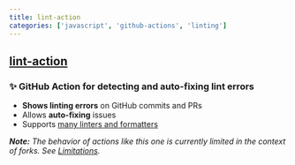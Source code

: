 ```yaml
---
title: lint-action
categories: ['javascript', 'github-actions', 'linting']
---
```

## [lint-action](https://github.com/wearerequired/lint-action)

### ✨ GitHub Action for detecting and auto-fixing lint errors


- **Shows linting errors** on GitHub commits and PRs
- Allows **auto-fixing** issues
- Supports [many linters and formatters](#supported-tools)

_**Note:** The behavior of actions like this one is currently limited in the context of forks. See [Limitations](#limitations)._
